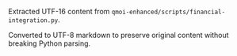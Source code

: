 Extracted UTF-16 content from `qmoi-enhanced/scripts/financial-integration.py`.

Converted to UTF-8 markdown to preserve original content without breaking Python parsing.
